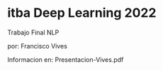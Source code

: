 # itba Deep Learning 2022
Trabajo Final NLP

por: Francisco Vives

Informacion en: Presentacion-Vives.pdf
